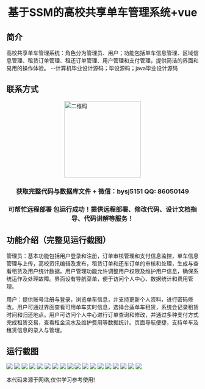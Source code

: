 <p><h1 align="center">基于SSM的高校共享单车管理系统+vue</h1></p>

## 简介
高校共享单车管理系统：角色分为管理员、用户；功能包括单车信息管理、区域信息管理、租赁订单管理、租还订单管理、用户管理和支付管理，提供简洁的界面和易用的操作体验。    --计算机毕业设计源码；毕设源码；java毕业设计源码


## 联系方式
<img src="https://bs-1329754181.cos.ap-shanghai.myqcloud.com/wx.jpg" alt="二维码" style="display: block; margin: 0 auto;" width="200px">
<p><h3 align="center">获取完整代码与数据库文件 + 微信：bysj5151 QQ: 86050149</h3></p>
<p><h3 align="center">可帮忙远程部署 包运行成功！提供远程部署、修改代码、设计文档指导、代码讲解等服务！</h3></p>

## 功能介绍（完整见运行截图）
管理员：基本功能包括用户登录和注册，订单审核管理和支付信息监控，单车信息管理与上传，高校资讯编辑及发布，租赁订单和还车订单的审核和处理，生成与查看租赁及用户统计数据。用户管理功能允许调整用户权限及维护用户信息，确保系统运作及处理故障。界面设有导航菜单，便于访问个人中心、数据统计和费用管理。

用户：提供账号注册与登录，浏览单车信息，并支持更新个人资料，进行密码修改。用户可通过界面查看可用单车实时信息，选择合适单车租赁，系统会记录租赁时间和归还地点。用户可访问个人中心进行订单查询和修改，并通过多种支付方式完成租赁交易，查看租金流水及维护费用等数据统计。页面导航便捷，支持单车及租赁信息的录入与管理。


## 运行截图
![](https://bs-1329754181.cos.ap-shanghai.myqcloud.com/ssm/BikeSharingManagementSystem/img/001.jpg)
![](https://bs-1329754181.cos.ap-shanghai.myqcloud.com/ssm/BikeSharingManagementSystem/img/002.jpg)
![](https://bs-1329754181.cos.ap-shanghai.myqcloud.com/ssm/BikeSharingManagementSystem/img/003.jpg)
![](https://bs-1329754181.cos.ap-shanghai.myqcloud.com/ssm/BikeSharingManagementSystem/img/004.jpg)
![](https://bs-1329754181.cos.ap-shanghai.myqcloud.com/ssm/BikeSharingManagementSystem/img/005.jpg)
![](https://bs-1329754181.cos.ap-shanghai.myqcloud.com/ssm/BikeSharingManagementSystem/img/006.jpg)
![](https://bs-1329754181.cos.ap-shanghai.myqcloud.com/ssm/BikeSharingManagementSystem/img/007.jpg)
![](https://bs-1329754181.cos.ap-shanghai.myqcloud.com/ssm/BikeSharingManagementSystem/img/008.jpg)
![](https://bs-1329754181.cos.ap-shanghai.myqcloud.com/ssm/BikeSharingManagementSystem/img/009.jpg)
![](https://bs-1329754181.cos.ap-shanghai.myqcloud.com/ssm/BikeSharingManagementSystem/img/010.jpg)
![](https://bs-1329754181.cos.ap-shanghai.myqcloud.com/ssm/BikeSharingManagementSystem/img/011.jpg)
![](https://bs-1329754181.cos.ap-shanghai.myqcloud.com/ssm/BikeSharingManagementSystem/img/012.jpg)
![](https://bs-1329754181.cos.ap-shanghai.myqcloud.com/ssm/BikeSharingManagementSystem/img/013.jpg)
![](https://bs-1329754181.cos.ap-shanghai.myqcloud.com/ssm/BikeSharingManagementSystem/img/014.jpg)
![](https://bs-1329754181.cos.ap-shanghai.myqcloud.com/ssm/BikeSharingManagementSystem/img/015.jpg)
![](https://bs-1329754181.cos.ap-shanghai.myqcloud.com/ssm/BikeSharingManagementSystem/img/016.jpg)
![](https://bs-1329754181.cos.ap-shanghai.myqcloud.com/ssm/BikeSharingManagementSystem/img/017.jpg)
![](https://bs-1329754181.cos.ap-shanghai.myqcloud.com/ssm/BikeSharingManagementSystem/img/018.jpg)

<p>本代码来源于网络,仅供学习参考使用!</p>
